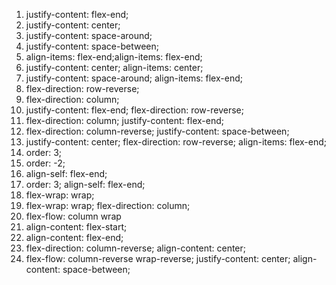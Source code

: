 1. justify-content: flex-end;
2. justify-content: center;
3. justify-content: space-around;
4. justify-content: space-between;
5. align-items: flex-end;align-items: flex-end;
6. justify-content: center;
align-items: center;
7. justify-content: space-around;
align-items: flex-end;
8. flex-direction: row-reverse;
9. flex-direction: column;
10. justify-content: flex-end;
flex-direction: row-reverse;
11. flex-direction: column;
justify-content: flex-end;
12. flex-direction: column-reverse;
justify-content: space-between;
13. justify-content: center;
flex-direction: row-reverse;
align-items: flex-end;
14. order: 3;
15. order: -2;
16. align-self: flex-end;
17. order: 3;
align-self: flex-end;
18. flex-wrap: wrap;
19. flex-wrap: wrap;
flex-direction: column;
20. flex-flow: column wrap
21. align-content: flex-start;
22. align-content: flex-end;
23. flex-direction: column-reverse;
align-content: center;
24. flex-flow: column-reverse wrap-reverse;
justify-content: center;
align-content: space-between;


